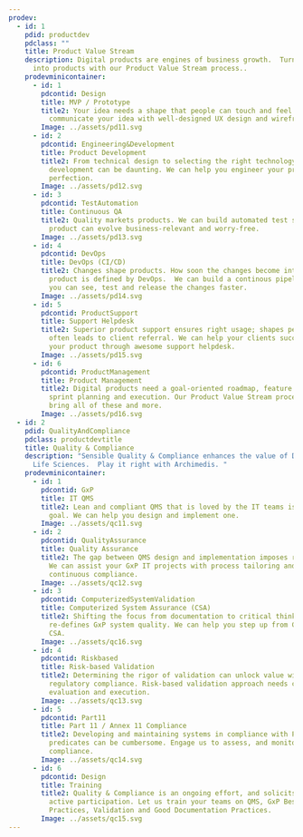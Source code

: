 ```yaml
---
prodev:
  - id: 1
    pdid: productdev
    pdclass: ""
    title: Product Value Stream
    description: Digital products are engines of business growth.  Turn your ideas
      into products with our Product Value Stream process..
    prodevminicontainer:
      - id: 1
        pdcontid: Design
        title: MVP / Prototype
        title2: Your idea needs a shape that people can touch and feel.  We can help you
          communicate your idea with well-designed UX design and wireframes.
        Image: ../assets/pd11.svg
      - id: 2
        pdcontid: Engineering&Development
        title: Product Development
        title2: From technical design to selecting the right technology stalk, product
          development can be daunting. We can help you engineer your product to
          perfection.
        Image: ../assets/pd12.svg
      - id: 3
        pdcontid: TestAutomation
        title: Continuous QA
        title2: Quality markets products. We can build automated test suites so your
          product can evolve business-relevant and worry-free.
        Image: ../assets/pd13.svg
      - id: 4
        pdcontid: DevOps
        title: DevOps (CI/CD)
        title2: Changes shape products. How soon the changes become integral to the
          product is defined by DevOps.  We can build a continous pipeline so
          you can see, test and release the changes faster.
        Image: ../assets/pd14.svg
      - id: 5
        pdcontid: ProductSupport
        title: Support Helpdesk
        title2: Superior product support ensures right usage; shapes perceptions; and
          often leads to client referral. We can help your clients succeed with
          your product through awesome support helpdesk.
        Image: ../assets/pd15.svg
      - id: 6
        pdcontid: ProductManagement
        title: Product Management
        title2: Digital products need a goal-oriented roadmap, feature prioritization,
          sprint planning and execution. Our Product Value Stream process can
          bring all of these and more.
        Image: ../assets/pd16.svg
  - id: 2
    pdid: QualityAndCompliance
    pdclass: productdevtitle
    title: Quality & Compliance
    description: "Sensible Quality & Compliance enhances the value of Digital in
      Life Sciences.  Play it right with Archimedis. "
    prodevminicontainer:
      - id: 1
        pdcontid: GxP
        title: IT QMS
        title2: Lean and compliant QMS that is loved by the IT teams is a challenging
          goal. We can help you design and implement one.
        Image: ../assets/qc11.svg
      - id: 2
        pdcontid: QualityAssurance
        title: Quality Assurance
        title2: The gap between QMS design and implementation imposes regulatory risks.
          We can assist your GxP IT projects with process tailoring and
          continuous compliance.
        Image: ../assets/qc12.svg
      - id: 3
        pdcontid: ComputerizedSystemValidation
        title: Computerized System Assurance (CSA)
        title2: Shifting the focus from documentation to critical thinking, CSA
          re-defines GxP system quality. We can help you step up from CSV to
          CSA.
        Image: ../assets/qc16.svg
      - id: 4
        pdcontid: Riskbased
        title: Risk-based Validation
        title2: Determining the rigor of validation can unlock value without risking
          regulatory compliance. Risk-based validation approach needs careful
          evaluation and execution.
        Image: ../assets/qc13.svg
      - id: 5
        pdcontid: Part11
        title: Part 11 / Annex 11 Compliance
        title2: Developing and maintaining systems in compliance with Part 11 / Annex 11
          predicates can be cumbersome. Engage us to assess, and monitor Part 11
          compliance.
        Image: ../assets/qc14.svg
      - id: 6
        pdcontid: Design
        title: Training
        title2: Quality & Compliance is an ongoing effort, and solicits everyone's
          active participation. Let us train your teams on QMS, GxP Best
          Practices, Validation and Good Documentation Practices.
        Image: ../assets/qc15.svg
---
```

